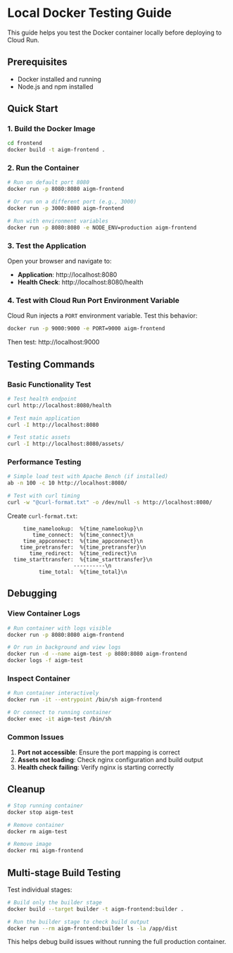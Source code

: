 # Local Docker Testing Guide

This guide helps you test the Docker container locally before deploying to Cloud Run.

## Prerequisites

- Docker installed and running
- Node.js and npm installed

## Quick Start

### 1. Build the Docker Image

```bash
cd frontend
docker build -t aigm-frontend .
```

### 2. Run the Container

```bash
# Run on default port 8080
docker run -p 8080:8080 aigm-frontend

# Or run on a different port (e.g., 3000)
docker run -p 3000:8080 aigm-frontend

# Run with environment variables
docker run -p 8080:8080 -e NODE_ENV=production aigm-frontend
```

### 3. Test the Application

Open your browser and navigate to:
- **Application**: http://localhost:8080
- **Health Check**: http://localhost:8080/health

### 4. Test with Cloud Run Port Environment Variable

Cloud Run injects a `PORT` environment variable. Test this behavior:

```bash
docker run -p 9000:9000 -e PORT=9000 aigm-frontend
```

Then test: http://localhost:9000

## Testing Commands

### Basic Functionality Test

```bash
# Test health endpoint
curl http://localhost:8080/health

# Test main application
curl -I http://localhost:8080

# Test static assets
curl -I http://localhost:8080/assets/
```

### Performance Testing

```bash
# Simple load test with Apache Bench (if installed)
ab -n 100 -c 10 http://localhost:8080/

# Test with curl timing
curl -w "@curl-format.txt" -o /dev/null -s http://localhost:8080/
```

Create `curl-format.txt`:
```
     time_namelookup:  %{time_namelookup}\n
        time_connect:  %{time_connect}\n
     time_appconnect:  %{time_appconnect}\n
    time_pretransfer:  %{time_pretransfer}\n
       time_redirect:  %{time_redirect}\n
  time_starttransfer:  %{time_starttransfer}\n
                     ----------\n
          time_total:  %{time_total}\n
```

## Debugging

### View Container Logs

```bash
# Run container with logs visible
docker run -p 8080:8080 aigm-frontend

# Or run in background and view logs
docker run -d --name aigm-test -p 8080:8080 aigm-frontend
docker logs -f aigm-test
```

### Inspect Container

```bash
# Run container interactively
docker run -it --entrypoint /bin/sh aigm-frontend

# Or connect to running container
docker exec -it aigm-test /bin/sh
```

### Common Issues

1. **Port not accessible**: Ensure the port mapping is correct
2. **Assets not loading**: Check nginx configuration and build output
3. **Health check failing**: Verify nginx is starting correctly

## Cleanup

```bash
# Stop running container
docker stop aigm-test

# Remove container
docker rm aigm-test

# Remove image
docker rmi aigm-frontend
```

## Multi-stage Build Testing

Test individual stages:

```bash
# Build only the builder stage
docker build --target builder -t aigm-frontend:builder .

# Run the builder stage to check build output
docker run --rm aigm-frontend:builder ls -la /app/dist
```

This helps debug build issues without running the full production container.